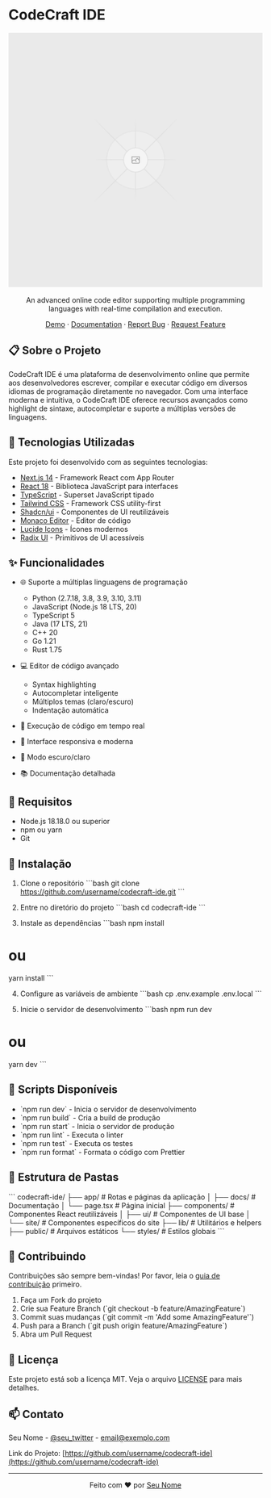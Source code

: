 # CodeCraft IDE

<div align="center">

![CodeCraft IDE Logo](/placeholder.svg?height=100&width=100)

An advanced online code editor supporting multiple programming languages with real-time compilation and execution.

[Demo](https://codecraft-ide.vercel.app) · [Documentation](https://codecraft-ide.vercel.app/docs) · [Report Bug](https://github.com/username/codecraft-ide/issues) · [Request Feature](https://github.com/username/codecraft-ide/issues)

</div>

## 📋 Sobre o Projeto

CodeCraft IDE é uma plataforma de desenvolvimento online que permite aos desenvolvedores escrever, compilar e executar código em diversos idiomas de programação diretamente no navegador. Com uma interface moderna e intuitiva, o CodeCraft IDE oferece recursos avançados como highlight de sintaxe, autocompletar e suporte a múltiplas versões de linguagens.

## 🚀 Tecnologias Utilizadas

Este projeto foi desenvolvido com as seguintes tecnologias:

- [Next.js 14](https://nextjs.org/) - Framework React com App Router
- [React 18](https://reactjs.org/) - Biblioteca JavaScript para interfaces
- [TypeScript](https://www.typescriptlang.org/) - Superset JavaScript tipado
- [Tailwind CSS](https://tailwindcss.com/) - Framework CSS utility-first
- [Shadcn/ui](https://ui.shadcn.com/) - Componentes de UI reutilizáveis
- [Monaco Editor](https://microsoft.github.io/monaco-editor/) - Editor de código
- [Lucide Icons](https://lucide.dev/) - Ícones modernos
- [Radix UI](https://www.radix-ui.com/) - Primitivos de UI acessíveis

## ✨ Funcionalidades

- 🌐 Suporte a múltiplas linguagens de programação
  - Python (2.7.18, 3.8, 3.9, 3.10, 3.11)
  - JavaScript (Node.js 18 LTS, 20)
  - TypeScript 5
  - Java (17 LTS, 21)
  - C++ 20
  - Go 1.21
  - Rust 1.75

- 💻 Editor de código avançado
  - Syntax highlighting
  - Autocompletar inteligente
  - Múltiplos temas (claro/escuro)
  - Indentação automática

- 🔄 Execução de código em tempo real
- 🎨 Interface responsiva e moderna
- 🌙 Modo escuro/claro
- 📚 Documentação detalhada

## 📌 Requisitos

- Node.js 18.18.0 ou superior
- npm ou yarn
- Git

## 🔧 Instalação

1. Clone o repositório
\`\`\`bash
git clone https://github.com/username/codecraft-ide.git
\`\`\`

2. Entre no diretório do projeto
\`\`\`bash
cd codecraft-ide
\`\`\`

3. Instale as dependências
\`\`\`bash
npm install
# ou
yarn install
\`\`\`

4. Configure as variáveis de ambiente
\`\`\`bash
cp .env.example .env.local
\`\`\`

5. Inicie o servidor de desenvolvimento
\`\`\`bash
npm run dev
# ou
yarn dev
\`\`\`

## 📜 Scripts Disponíveis

- \`npm run dev\` - Inicia o servidor de desenvolvimento
- \`npm run build\` - Cria a build de produção
- \`npm run start\` - Inicia o servidor de produção
- \`npm run lint\` - Executa o linter
- \`npm run test\` - Executa os testes
- \`npm run format\` - Formata o código com Prettier

## 📁 Estrutura de Pastas

\`\`\`
codecraft-ide/
├── app/                    # Rotas e páginas da aplicação
│   ├── docs/              # Documentação
│   └── page.tsx           # Página inicial
├── components/            # Componentes React reutilizáveis
│   ├── ui/               # Componentes de UI base
│   └── site/            # Componentes específicos do site
├── lib/                  # Utilitários e helpers
├── public/              # Arquivos estáticos
└── styles/             # Estilos globais
\`\`\`

## 🤝 Contribuindo

Contribuições são sempre bem-vindas! Por favor, leia o [guia de contribuição](CONTRIBUTING.md) primeiro.

1. Faça um Fork do projeto
2. Crie sua Feature Branch (\`git checkout -b feature/AmazingFeature\`)
3. Commit suas mudanças (\`git commit -m 'Add some AmazingFeature'\`)
4. Push para a Branch (\`git push origin feature/AmazingFeature\`)
5. Abra um Pull Request

## 📝 Licença

Este projeto está sob a licença MIT. Veja o arquivo [LICENSE](LICENSE) para mais detalhes.

## 📫 Contato

Seu Nome - [@seu_twitter](https://twitter.com/seu_twitter) - email@exemplo.com

Link do Projeto: [https://github.com/username/codecraft-ide](https://github.com/username/codecraft-ide)

---

<div align="center">

Feito com ❤️ por [Seu Nome](https://github.com/username)

</div>

